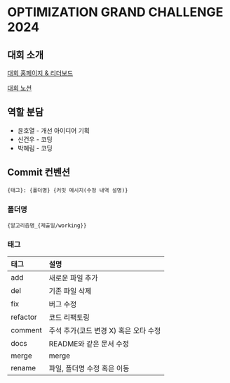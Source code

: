 # OPTIMIZATION GRAND CHALLENGE 2024 
## 대회 소개
[대회 홈페이지 & 리더보드](https://www.optichallenge.com/)

[대회 노션](https://optichallenge.notion.site/OGC2024-be66791b61804bf29e991f6ab6941d5d)

## 역할 분담
* 윤호열 - 개선 아이디어 기획
* 신건우 - 코딩
* 박혜림 - 코딩

## Commit 컨벤션
```
{태그}: {폴더명} {커밋 메시지(수정 내역 설명)}
```
### 폴더명
```
{알고리즘명_{제출일/working}}
```
### 태그
| 태그       | 설명                      |
|:---------|:------------------------|
| add     | 새로운 파일 추가               |
| del     | 기존 파일 삭제               |
| fix      | 버그 수정                   |
| refactor | 코드 리팩토링                 |
| comment  | 주석 추가(코드 변경 X) 혹은 오타 수정 |
| docs     | README와 같은 문서 수정        |
| merge    | merge                   |
| rename   | 파일, 폴더명 수정 혹은 이동        |
